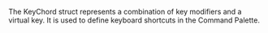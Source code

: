 The KeyChord struct represents a combination of key modifiers and a virtual key. It is used to define keyboard shortcuts in the Command Palette.